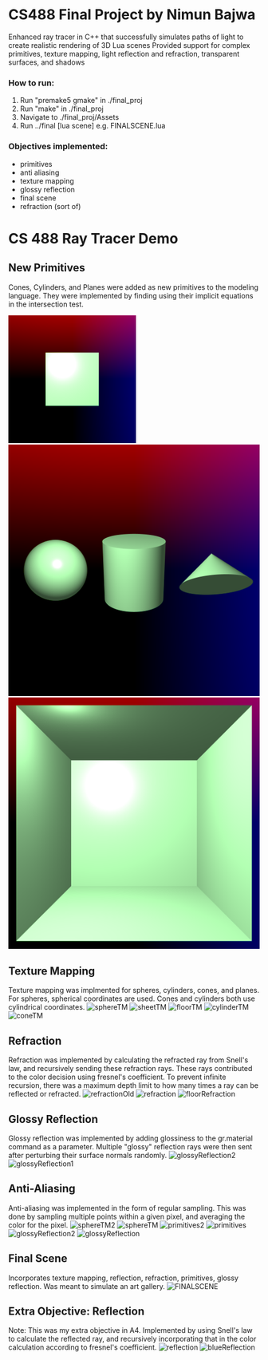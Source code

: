 # CS488 Final Project by Nimun Bajwa

Enhanced ray tracer in C++ that successfully simulates paths of light to create realistic rendering of 3D Lua scenes
Provided support for complex primitives, texture mapping, light reflection and refraction, transparent surfaces, and
shadows

### How to run:

1. Run "premake5 gmake" in ./final_proj
2. Run "make" in ./final_proj
3. Navigate to ./final_proj/Assets
4. Run ../final [lua scene]
    e.g. FINALSCENE.lua

### Objectives implemented:
- primitives
- anti aliasing
- texture mapping
- glossy reflection
- final scene
- refraction (sort of)

# CS 488 Ray Tracer Demo

## New Primitives
Cones, Cylinders, and Planes were added as new primitives to the modeling language. They were implemented by finding using their implicit equations in the intersection test.

![Sheet](demoPics/Primitives/sheet.png)
![Primitives](demoPics/Primitives/primitives.png)
![Floor](demoPics/Primitives/floor.png)

## Texture Mapping
Texture mapping was implmented for spheres, cylinders, cones, and planes. For spheres, spherical coordinates are used. Cones and cylinders both use cylindrical coordinates.
![sphereTM](https://github.com/NimunB/Ray-Tracer/assets/32827637/3c0c9f07-829d-4912-9408-be9b54a5d44d)
![sheetTM](https://github.com/NimunB/Ray-Tracer/assets/32827637/471d40b2-ed3f-4b5d-bf09-96b7d74986bf)
![floorTM](https://github.com/NimunB/Ray-Tracer/assets/32827637/cbe67196-858d-41fc-9f05-036e6f006378)
![cylinderTM](https://github.com/NimunB/Ray-Tracer/assets/32827637/ae550cdf-5235-4cb9-9a13-263a7451bba2)
![coneTM](https://github.com/NimunB/Ray-Tracer/assets/32827637/78561845-6e36-4c2f-88f4-d266538b291f)


## Refraction
Refraction was implemented by calculating the refracted ray from Snell's law, and recursively sending these refraction rays. These rays contributed to the color decision using fresnel's coefficient. To prevent infinite recursion, there was a maximum depth limit to how many times a ray can be reflected or refracted.
![refractionOld](https://github.com/NimunB/Ray-Tracer/assets/32827637/fc5e5ba2-3b69-48cd-a7a3-6406b55e878b)
![refraction](https://github.com/NimunB/Ray-Tracer/assets/32827637/6775ed2c-21d9-406b-bdc1-04c7cfee331d)
![floorRefraction](https://github.com/NimunB/Ray-Tracer/assets/32827637/0af14fe7-6b69-44d1-8977-5094386c3f00)


## Glossy Reflection
Glossy reflection was implemented by adding glossiness to the gr.material command as a parameter. Multiple "glossy" reflection rays were then sent after perturbing their surface normals randomly.
![glossyReflection2](https://github.com/NimunB/Ray-Tracer/assets/32827637/6dde9902-ebd2-4d87-bd7b-b392015bafed)
![glossyReflection1](https://github.com/NimunB/Ray-Tracer/assets/32827637/b43204b1-f2ac-422b-80e1-f142761a11aa)


## Anti-Aliasing
Anti-aliasing was implemented in the form of regular sampling. This was done by sampling multiple points within a given pixel, and averaging the color for the pixel.
![sphereTM2](https://github.com/NimunB/Ray-Tracer/assets/32827637/0a575cca-27f3-4f7e-a779-d99bf7ce7c64)
![sphereTM](https://github.com/NimunB/Ray-Tracer/assets/32827637/7ab34747-90b5-4a73-a419-436b26c64a96)
![primitives2](https://github.com/NimunB/Ray-Tracer/assets/32827637/6e9e7913-c21d-4b9f-9721-ba8e5816458f)
![primitives](https://github.com/NimunB/Ray-Tracer/assets/32827637/431f336b-8b41-464a-b0c1-c657aedf181f)
![glossyReflection2](https://github.com/NimunB/Ray-Tracer/assets/32827637/748ecf69-8511-4760-ad85-a81878c79d0f)
![glossyReflection](https://github.com/NimunB/Ray-Tracer/assets/32827637/a6bf1c17-5aec-47b0-950c-df168703bb2b)

## Final Scene
Incorporates texture mapping, reflection, refraction, primitives, glossy reflection. Was meant to simulate an art gallery.
![FINALSCENE](https://github.com/NimunB/Ray-Tracer/assets/32827637/7d3da585-e8de-4b07-915a-6dab254f37e2)


## Extra Objective: Reflection
Note: This was my extra objective in A4.
Implemented by using Snell's law to calculate the reflected ray, and recursively incorporating that in the color calculation according to fresnel's coefficient.
![reflection](https://github.com/NimunB/Ray-Tracer/assets/32827637/563df542-9317-4efd-9a55-b98eacbd129b)
![blueReflection](https://github.com/NimunB/Ray-Tracer/assets/32827637/24a2ec33-589a-4e6c-9f72-2afd5b990459)

